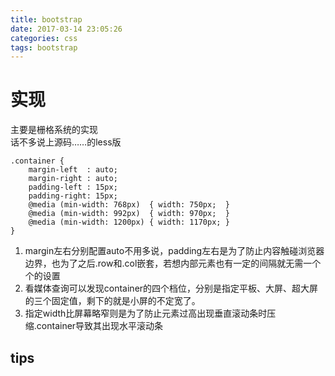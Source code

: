```yaml
---
title: bootstrap
date: 2017-03-14 23:05:26
categories: css
tags: bootstrap
---
```

# 实现

主要是栅格系统的实现  
话不多说上源码……的less版

```less
.container {
    margin-left  : auto;
    margin-right : auto;
    padding-left : 15px;
    padding-right: 15px;
    @media (min-width: 768px)  { width: 750px;  }
    @media (min-width: 992px)  { width: 970px;  }
    @media (min-width: 1200px) { width: 1170px; }
}
```

1. margin左右分别配置auto不用多说，padding左右是为了防止内容触碰浏览器边界，也为了之后.row和.col嵌套，若想内部元素也有一定的间隔就无需一个个的设置
2. 看媒体查询可以发现container的四个档位，分别是指定平板、大屏、超大屏的三个固定值，剩下的就是小屏的不定宽了。
3. 指定width比屏幕略窄则是为了防止元素过高出现垂直滚动条时压缩.container导致其出现水平滚动条

<!-- more -->

## tips
